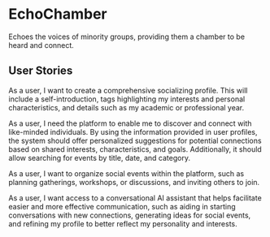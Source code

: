 # EchoChamber

Echoes the voices of minority groups, providing them a chamber to be heard and connect.

## User Stories

As a user, I want to create a comprehensive socializing profile. This will include a self-introduction, tags highlighting my interests and personal characteristics, and details such as my academic or professional year. 

As a user, I need the platform to enable me to discover and connect with like-minded individuals. By using the information provided in user profiles, the system should offer personalized suggestions for potential connections based on shared interests, characteristics, and goals. Additionally, it should allow searching for events by title, date, and category.

As a user, I want to organize social events within the platform, such as planning gatherings, workshops, or discussions, and inviting others to join. 

As a user, I want access to a conversational AI assistant that helps facilitate easier and more effective communication, such as aiding in starting conversations with new connections, generating ideas for social events, and refining my profile to better reflect my personality and interests.
